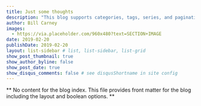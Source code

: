 ```yaml
---
title: Just some thoughts
description: "This blog supports categories, tags, series, and pagination. This is a personal blog. Any views or opinions represented in this blog are personal and belong solely to me and do not represent those of people, institutions or organizations that I may or may not be associated with in professional or personal capacity, unless explicitly stated. All content provided on this blog is for informational purposes only. I make no representations as to the accuracy or completeness of any information on this site or found by following any link on this site. I am not liable for any errors or omissions in this information nor for the availability of this information. I am not liable for any losses, injuries, or damages from the display or use of this information."
author: Bill Carney
images:
  - https://via.placeholder.com/960x480?text=SECTION+IMAGE
date: 2019-02-20
publishDate: 2019-02-20
layout: list-sidebar # list, list-sidebar, list-grid
show_post_thumbnail: true
show_author_byline: false
show_post_date: true
show_disqus_comments: false # see disqusShortname in site config
---
```


** No content for the blog index. This file provides front matter for the blog including the layout and boolean options. **
